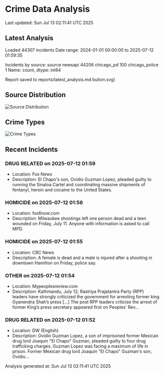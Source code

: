 # Crime Data Analysis
Last updated: Sun Jul 13 02:11:41 UTC 2025

## Latest Analysis

Loaded 44307 incidents
Date range: 2024-01-01 00:00:00 to 2025-07-12 01:59:35

Incidents by source:
source
newsapi           44206
chicago_pd          100
chicago_police        1
Name: count, dtype: int64

Report saved to reports/latest_analysis.md
bution.svg)

## Source Distribution
![Source Distribution](images/source_distribution.svg)

## Crime Types
![Crime Types](images/crime_types.svg)

## Recent Incidents

### DRUG RELATED on 2025-07-12 01:59
- Location: Fox News
- Description: El Chapo's son, Ovidio Guzman Lopez, pleaded guilty to running the Sinaloa Cartel and coordinating massive shipments of fentanyl, heroin and cocaine to the United States.


### HOMICIDE on 2025-07-12 01:56
- Location: fox6now.com
- Description: Milwaukee shootings left one person dead and a teen wounded on Friday, July 11. Anyone with information is asked to call MPD.


### HOMICIDE on 2025-07-12 01:55
- Location: CBC News
- Description: A female is dead and a male is injured after a shooting in downtown Hamilton on Friday, police say.


### OTHER on 2025-07-12 01:54
- Location: Mypeoplesreview.com
- Description: Kathmandu, July 12; Rastriya Prajatantra Party (RPP) leaders have strongly criticized the government for arresting former king Gyanendra Shah’s press […]
The post RPP leaders criticise the arrest of former King’s press secretary appeared first on Peoples' Rev…


### DRUG RELATED on 2025-07-12 01:52
- Location: DW (English)
- Description: Ovidio Guzman Lopez, a son of imprisoned former Mexican drug lord Joaquin "El Chapo" Guzman, pleaded guilty to four drug trafficking charges. Guzman Lopez was facing a maximum of life in prison. Former Mexican drug lord Joaquin "El Chapo" Guzman's son, Ovidio…

Analysis generated at: Sun Jul 13 02:11:41 UTC 2025
